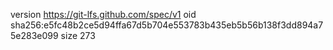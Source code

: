 version https://git-lfs.github.com/spec/v1
oid sha256:e5fc48b2ce5d94ffa67d5b704e553783b435eb5b56b138f3dd894a75e283e099
size 273
